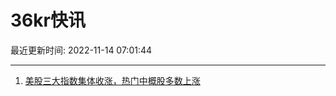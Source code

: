 # 36kr快讯

最近更新时间: 2022-11-14 07:01:44

--- 
1. [美股三大指数集体收涨，热门中概股多数上涨](https://www.36kr.com/newsflashes/2000624143430147) 

